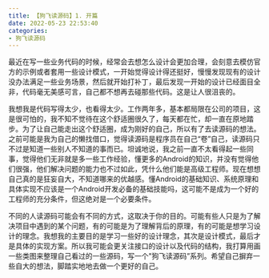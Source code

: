 ```yaml
---
title: 【狗飞读源码】1. 开篇
date: 2022-05-23 22:53:40
categories:
- 狗飞读源码
---
```


最近在写一些业务代码的时候，经常会去想怎么设计会更加合理，会刻意去模仿官方的示例或者套用一些设计模式，一开始觉得设计得还挺好，慢慢发现现有的设计没办法满足一些业务场景，然后就开始打补丁，最后发现一开始的设计已经面目全非，代码毫无美感可言，自己都不想再去碰那些代码。这是让人很沮丧的。

<!-- More -->

我想我是代码写得太少，也看得太少。工作两年多，基本都局限在公司的项目，这是很可怕的，我不知不觉待在这个舒适圈很久了，每天都在忙，却一直在原地踏步。为了让自己能走出这个舒适圈，成为刚好的自己，所以有了去读源码的想法。之前可能是我为自己的懒找借口，觉得读源码是程序员在自己“卷”自己，读源码只不过是知道一些别人不知道的事而已。坦诚地说，我之前一直不太看得起一些同事，觉得他们无非就是多一些工作经验，懂更多的Android的知识，并没有觉得他们很强，他们解决问题的能力也不过如此，凭什么他们能是高级工程师。现在想想自己真的是狂妄自大，不知道哪来的优越感。懂Android的基础知识、系统原理和具体实现不应该是一个Android开发必备的基础技能吗，这可能不是成为一个好的工程师的充分条件，但这绝对是一个必要条件。

不同的人读源码可能会有不同的方式，这取决于你的目的。可能有些人只是为了解决项目中遇到的某个问题，有的可能是为了理解背后的原理，有的可能是想学习设计的理念。我想我的主要目的是学习一些好的设计理念，其次是设计模式，最后才是具体的实现方案。所以我可能会更关注接口的设计以及代码的结构，我打算用画一些类图来整理自己看过的一些源码，写一个"狗飞读源码”系列。希望自己摒弃一些自大的想法，脚踏实地地去做一个更好的自己。
